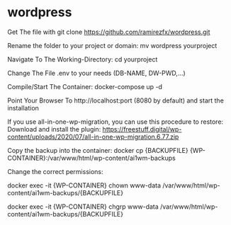 # wordpress
Get The file with
git clone https://github.com/ramirezfx/wordpress.git

Rename the folder to your project or domain:
mv wordpress yourproject

Navigate To The Working-Directory:
cd yourproject

Change The File .env to your needs (DB-NAME, DW-PWD,...)

Compile/Start The Container:
docker-compose up -d

Point Your Browser To http://localhost:port (8080 by default) and start the installation

If you use all-in-one-wp-migration, you can use this procedure to restore:
Download and install the plugin:
https://freestuff.digital/wp-content/uploads/2020/07/all-in-one-wp-migration.6.77.zip

Copy the backup into the container:
docker cp {BACKUPFILE} {WP-CONTAINER}:/var/www/html/wp-content/ai1wm-backups

Change the correct permissions:

docker exec -it {WP-CONTAINER} chown www-data /var/www/html/wp-content/ai1wm-backups/{BACKUPFILE}

docker exec -it {WP-CONTAINER} chgrp www-data /var/www/html/wp-content/ai1wm-backups/{BACKUPFILE}
